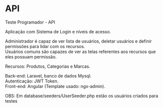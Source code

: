 # API

Teste Programador - API

Aplicação com Sistema de Login e níveis de acesso.

Administrador é capaz de ver lista de usuários, deletar usuários e definir permissões para lidar com os recursos.<br>
Usuários comuns são capazes de ver as telas referentes aos recursos que eles possuam permissão.

Recursos: Produtos, Categorias e Marcas.

Back-end: Laravel, banco de dados Mysql.<br>
Autenticação: JWT Token.<br>
Front-end: Angular (Template usado: ngx-admin).

OBS:
Em database/seeders/UserSeeder.php estão os usuários criados para testes
